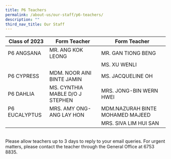 ```yaml
---
title: P6 Teachers
permalink: /about-us/our-staff/p6-teachers/
description: ""
third_nav_title: Our Staff
---
```

| Class of 2023 | Form Teacher | Form Teacher |
| -------- | -------- | -------- |
| P6 ANGSANA    | MR. ANG KOK LEONG   | MR. GAN TIONG BENG  
|||MS. XU WENLI|
| P6 CYPRESS    | MDM. NOOR AINI BINTE JAMIN    | MS. JACQUELINE OH    |
| P6 DAHLIA     | MS. CYNTHIA MABLE D/O J STEPHEN    | MRS. JONG-BIN WERN HWEI  |
| P6 EUCALYPTUS    | MRS. AMY ONG-ANG LAY HON     | MDM.NAZURAH BINTE MOHAMED MAJEED
 |  |  |  MRS. SIVA LIM HUI SAN   |



<br>Please allow teachers up to 3 days to reply to your email queries. For urgent matters, please contact the teacher through the General Office at 6753 8835.</td>